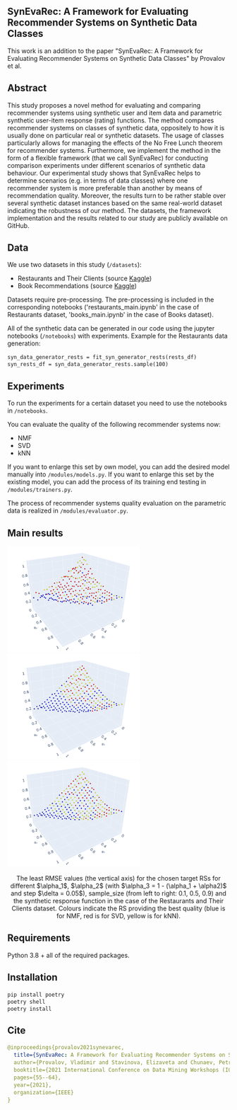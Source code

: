 ## SynEvaRec: A Framework for Evaluating Recommender Systems on Synthetic Data Classes
This work is an addition to the paper "SynEvaRec: A Framework for Evaluating Recommender Systems on Synthetic Data Classes" by Provalov et al.

## Abstract
This study proposes a novel method for evaluating and comparing recommender systems using synthetic user and item data and parametric synthetic user-item response (rating) functions. The method compares recommender systems on classes of synthetic data, oppositely to how it is usually done on particular real or synthetic datasets. The usage of classes particularly allows for managing the effects of the No Free Lunch theorem for recommender systems. Furthermore, we implement the method in the form of a flexible framework (that we call SynEvaRec) for conducting comparison experiments under different scenarios of synthetic data behaviour. Our experimental study shows that SynEvaRec helps to determine scenarios (e.g. in terms of data classes) where one recommender system is more preferable than another by means of recommendation quality. Moreover, the results turn to be rather stable over several synthetic dataset instances based on the same real-world dataset indicating the robustness of our method. The datasets, the framework implementation and the results related to our study are publicly available on GitHub.

## Data
We use two datasets in this study (`/datasets`):
- Restaurants and Their Clients (source <a href='https://www.kaggle.com/uciml/restaurant-data-with-consumer-ratings'>Kaggle</a>)
- Book Recommendations (source <a href='https://www.kaggle.com/datasets/arashnic/book-recommendation-dataset'>Kaggle</a>)

Datasets require pre-processing. The pre-processing is included in the corresponding notebooks ('restaurants_main.ipynb' in the case of Restaurants dataset, 'books_main.ipynb' in the case of Books dataset).

All of the synthetic data can be generated in our code using the jupyter notebooks (`/notebooks`) with experiments.
Example for the Restaurants data generation:
```
syn_data_generator_rests = fit_syn_generator_rests(rests_df)
syn_rests_df = syn_data_generator_rests.sample(100)
```
## Experiments
To run the experiments for a certain dataset you need to use the notebooks in `/notebooks`.

You can evaluate the quality of the following recommender systems now:
- NMF
- SVD
- kNN

If you want to enlarge this set by own model, you can add the desired model manually into `/modules/models.py`. If you want to enlarge this set by the existing model, you can add the process of its training end testing in `/modules/trainers.py`. 

The process of recommender systems quality evaluation on the parametric data is realized in `/modules/evaluator.py`.

## Main results
<p align="left">
  <img width="300"src="https://raw.githubusercontent.com/AlgoMathITMO/SynEvaRec/main/images/ss_0_1_rests.png">
  <img width="300"src="https://raw.githubusercontent.com/AlgoMathITMO/SynEvaRec/main/images/ss_0_5_rests.png">
  <img width="300"src="https://raw.githubusercontent.com/AlgoMathITMO/SynEvaRec/main/images/ss_0_9_rests.png">
</p>

<p align="center">
  The least RMSE values (the vertical axis) for the chosen target RSs for different $\alpha_1$, $\alpha_2$ (with $\alpha_3 = 1 - (\alpha_1 + \alpha2)$ and step $\delta = 0.05$), sample_size (from left to right: 0.1, 0.5, 0.9) and the synthetic response function in the case of the Restaurants and Their Clients dataset. Colours indicate the RS providing the best quality (blue is for NMF, red is for SVD, yellow is for kNN).
</p>
  
## Requirements
Python 3.8 + all of the required packages.

## Installation
```
pip install poetry
poetry shell
poetry install
```

## Cite
```yaml
@inproceedings{provalov2021synevarec,
  title={SynEvaRec: A Framework for Evaluating Recommender Systems on Synthetic Data Classes},
  author={Provalov, Vladimir and Stavinova, Elizaveta and Chunaev, Petr},
  booktitle={2021 International Conference on Data Mining Workshops (ICDMW)},
  pages={55--64},
  year={2021},
  organization={IEEE}
}
```
